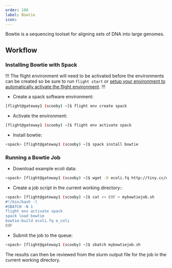 ```yaml
---
order: 100
label: Bowtie
icon: 
---
```


Bowtie is a sequencing toolset for aligning sets of DNA into large genomes.

## Workflow

### Installing Bowtie with Spack

!!!
The flight environment will need to be activated before the environments can be created so be sure to run `flight start` or [setup your environment to automatically activate the flight environment](https://use.openflighthpc.org/en/latest/working-with-user-suite/flight-environment.html#activating-the-flight-environment).
!!!

- Create a spack software environment:

```bash
[flight@gateway1 (scooby) ~]$ flight env create spack
```

- Activate the environment:

```bash
[flight@gateway1 (scooby) ~]$ flight env activate spack
```
- Install bowtie:

```bash
<spack> [flight@gateway1 (scooby) ~]$ spack install bowtie
```
### Running a Bowtie Job

- Download example ecoli data:

```bash
<spack> [flight@gateway1 (scooby) ~]$ wget -O ecoli.fq http://tiny.cc/ecoli
```

- Create a job script in the current working directory::

```bash
<spack> [flight@gateway1 (scooby) ~]$ cat << EOF > mybowtiejob.sh
#!/bin/bash -l
#SBATCH -N 1
flight env activate spack
spack load bowtie
bowtie-build ecoli.fq e_coli
EOF
```

- Submit the job to the queue:

```bash
<spack> [flight@gateway1 (scooby) ~]$ sbatch mybowtiejob.sh
```

The results can then be reviewed from the slurm output file for the job in the current working directory. 
